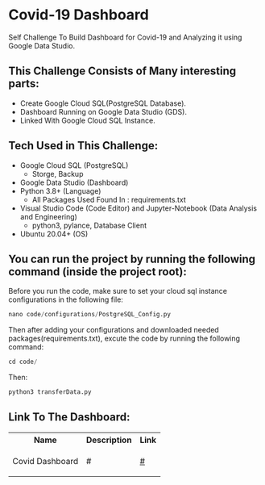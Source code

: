 # Covid-19 Dashboard
Self Challenge To Build Dashboard for Covid-19 and Analyzing it using Google Data Studio.
## This Challenge Consists of Many interesting parts:
- Create Google Cloud SQL(PostgreSQL Database).
- Dashboard Running on Google Data Studio (GDS).
- Linked With Google Cloud SQL Instance.
## Tech Used in This Challenge:
- Google Cloud SQL (PostgreSQL)
   - Storge, Backup
- Google Data Studio (Dashboard) 
- Python 3.8+ (Language)
   - All Packages Used Found In : requirements.txt
- Visual Studio Code (Code Editor) and Jupyter-Notebook (Data Analysis and Engineering)
   - python3, pylance, Database Client
- Ubuntu 20.04+ (OS)
## You can run the project by running the following command (inside the project root):
Before you run the code, make sure to set your cloud sql instance configurations in the following file:
```python
nano code/configurations/PostgreSQL_Config.py
```
Then after adding your configurations and downloaded needed packages(requirements.txt), excute the code by running the following command:
```python
cd code/
```
Then:
```python
python3 transferData.py
```
## Link To The Dashboard:
<table class="tg">
  <tr>
    <th class="tg-yw4l"><b>Name</b></th>
    <th class="tg-yw4l"><b>Description</b></th>
    <th class="tg-yw4l"><b>Link</b></th>
  </tr>
  
  <tr>
    <td class="tg-yw4l">Covid Dashboard</td>
    <td class="tg-yw4l">#</td>
    <td class="tg-yw4l"><a href="#">
      <p>#</p>
    </a></td>
  </tr>
</table>
